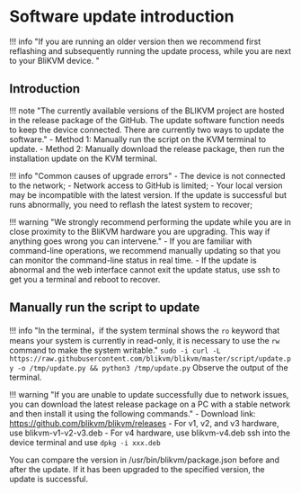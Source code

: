 # Software update introduction

!!! info "If you are running an older version then we recommend first reflashing and subsequently running the update process, while you are next to your BliKVM device. "

## **Introduction**

!!! note "The currently available versions of the BLIKVM project are hosted in the release package of the GitHub. The update software function needs to keep the device connected. There are currently two ways to update the software."
    - Method 1: Manually run the script on the KVM terminal to update.
    - Method 2: Manually download the release package, then run the installation update on the KVM terminal.

!!! info "Common causes of upgrade errors"
    - The device is not connected to the network;
    - Network access to GitHub is limited;
    - Your local version may be incompatible with the latest version. If the update is successful but runs abnormally, you need to reflash the latest system to recover;

!!! warning "We strongly recommend performing the update while you are in close proximity to the BliKVM hardware you are upgrading. This way if anything goes wrong you can intervene."
    - If you are familiar with command-line operations, we recommend manually updating so that you can monitor the command-line status in real time.
    - If the update is abnormal and the web interface cannot exit the update status, use ssh to get you a terminal and reboot to recover.

## **Manually run the script to update**

!!! info "In the terminal，if the system terminal shows the `ro` keyword that means your system is currently in read-only, it is necessary to use the `rw` command to make the system writable."
    ```
    sudo -i
    curl -L https://raw.githubusercontent.com/blikvm/blikvm/master/script/update.py -o /tmp/update.py && python3 /tmp/update.py
    ```
   Observe the output of the terminal. 

!!! warning "If you are unable to update successfully due to network issues, you can download the latest release package on a PC with a stable network and then install it using the following commands."
    - Download link: https://github.com/blikvm/blikvm/releases
    - For v1, v2, and v3 hardware, use blikvm-v1-v2-v3.deb
    - For v4 hardware, use blikvm-v4.deb
    ssh into the device terminal and use `dpkg -i xxx.deb`

You can compare the version in /usr/bin/blikvm/package.json before and after the update. If it has been upgraded to the specified version, the update is successful.
